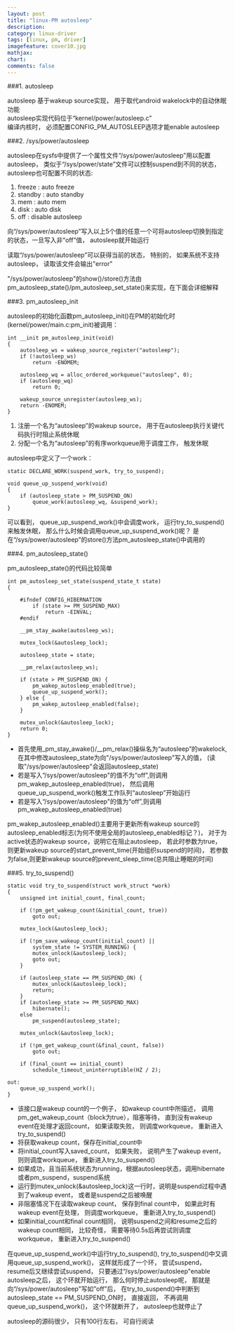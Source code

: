 ```yaml
---
layout: post
title: "linux-PM autosleep"
description:
category: linux-driver
tags: [linux, pm, driver]
imagefeature: cover10.jpg
mathjax: 
chart:
comments: false
---
```

###1. autosleep  
  
autosleep 基于wakeup source实现， 用于取代android wakelock中的自动休眠功能  
autosleep实现代码位于“kernel/power/autosleep.c”  
编译内核时， 必须配置CONFIG_PM_AUTOSLEEP选项才能enable autosleep  
  
###2. /sys/power/autosleep  
  
autosleep在sysfs中提供了一个属性文件“/sys/power/autosleep”用以配置autosleep， 类似于“/sys/power/state”文件可以控制suspend到不同的状态， autosleep也可配置不同的状态:  
  
1. freeze : auto freeze
2. standby : auto standby
3. mem : auto mem
4. disk : auto disk
5. off : disable autosleep  
  
向“/sys/power/autosleep”写入以上5个值的任意一个可将autosleep切换到指定的状态，一旦写入非“off”值， autosleep就开始运行  
  
读取“/sys/power/autosleep”可以获得当前的状态， 特别的， 如果系统不支持autosleep， 读取该文件会输出"error"  
  
"/sys/power/autosleep"的show()/store()方法由pm_autosleep_state()/pm_autosleep_set_state()来实现，在下面会详细解释  
  
###3. pm_autosleep_init  
  
autosleep的初始化函数pm_autosleep_init()在PM的初始化时(kernel/power/main.c:pm_init)被调用：  
  
	int __init pm_autosleep_init(void)
	{
		autosleep_ws = wakeup_source_register("autosleep");
		if (!autosleep_ws)
			return -ENOMEM;

		autosleep_wq = alloc_ordered_workqueue("autosleep", 0);
		if (autosleep_wq)
			return 0;

		wakeup_source_unregister(autosleep_ws);
		return -ENOMEM;
	}
    
1. 注册一个名为“autosleep”的wakeup source， 用于在autosleep执行关键代码执行时阻止系统休眠  
2. 分配一个名为“autosleep”的有序workqueue用于调度工作， 触发休眠  
  
autosleep中定义了一个work：  
  
	static DECLARE_WORK(suspend_work, try_to_suspend);

	void queue_up_suspend_work(void)
	{
		if (autosleep_state > PM_SUSPEND_ON)
			queue_work(autosleep_wq, &suspend_work);
	}
    
可以看到， queue_up_suspend_work()中会调度work， 运行try_to_suspend()来触发休眠， 那么什么时候会调用queue_up_suspend_work()呢？ 是在“/sys/power/autosleep”的store()方法pm_autosleep_state()中调用的  
  
###4. pm_autosleep_state()  
  
pm_autosleep_state()的代码比较简单  
  
	int pm_autosleep_set_state(suspend_state_t state)
	{

		#ifndef CONFIG_HIBERNATION
			if (state >= PM_SUSPEND_MAX)
				return -EINVAL;
		#endif

		__pm_stay_awake(autosleep_ws);

		mutex_lock(&autosleep_lock);

		autosleep_state = state;

		__pm_relax(autosleep_ws);

		if (state > PM_SUSPEND_ON) {
			pm_wakep_autosleep_enabled(true);
			queue_up_suspend_work();
		} else {
			pm_wakep_autosleep_enabled(false);
		}

		mutex_unlock(&autosleep_lock);
		return 0;
	}
  
+ 首先使用\_pm_stay_awake()/\__pm_relax()操纵名为“autosleep”的wakelock, 在其中修改autosleep_state为向"/sys/power/autosleep"写入的值， (读取"/sys/power/autosleep"会返回autosleep_state)  
+ 若是写入“/sys/power/autosleep"的值不为“off”,则调用pm_wakep_autosleep_enabled(true)， 然后调用queue_up_suspend_work()触发工作队列“autosleep”开始运行  
+ 若是写入“/sys/power/autosleep"的值为“off”,则调用pm_wakep_autosleep_enabled(true)  
  
pm_wakep_autosleep_enabled()主要用于更新所有wakeup source的autosleep_enabled标志(为何不使用全局的autosleep_enabled标记？)， 对于为active状态的wakeup source，说明它在阻止autosleep， 若此时参数为true， 则更新wakeup source的start_prevent_time(开始组织suspend的时间)， 若参数为false,则更新wakeup source的prevent_sleep_time(总共阻止睡眠的时间)  
  
###5. try_to_suspend()  
  
	static void try_to_suspend(struct work_struct *work)
	{
		unsigned int initial_count, final_count;

		if (!pm_get_wakeup_count(&initial_count, true))
			goto out;

		mutex_lock(&autosleep_lock);

		if (!pm_save_wakeup_count(initial_count) ||
			system_state != SYSTEM_RUNNING) {
			mutex_unlock(&autosleep_lock);
			goto out;
		}

		if (autosleep_state == PM_SUSPEND_ON) {
			mutex_unlock(&autosleep_lock);
			return;
		}
		if (autosleep_state >= PM_SUSPEND_MAX)
			hibernate();
		else
			pm_suspend(autosleep_state);

		mutex_unlock(&autosleep_lock);

		if (!pm_get_wakeup_count(&final_count, false))
			goto out;
	
		if (final_count == initial_count)
			schedule_timeout_uninterruptible(HZ / 2);

 	out:
		queue_up_suspend_work();
	}  
      
+ 该接口是wakeup count的一个例子， 如wakeup count中所描述， 调用pm_get_wakeup_count（block为true），阻塞等待， 直到没有wakeup event在处理才返回count， 如果读取失败， 则调度workqueue， 重新进入try_to_suspend()    
+ 将获取wakeup count，保存在initial_count中  
+ 将initial_count写入saved_count， 如果失败， 说明产生了wakeup event， 则则调度workqueue， 重新进入try_to_suspend()  
+ 如果成功，且当前系统状态为running，根据autosleep状态，调用hibernate或者pm_suspend，suspend系统  
+ 运行到mutex_unlock(&autosleep_lock)这一行时，说明是suspend过程中遇到了wakeup event， 或者是suspend之后被唤醒
+ 非阻塞情况下在读取wakeup count， 保存到final count中， 如果此时有wakeup event在处理， 则调度workqueue， 重新进入try_to_suspend()  
+ 如果initial_count和final count相同， 说明suspend之间和resume之后的wakeup count相同， 比较奇怪， 需要等待0.5s后再尝试则调度workqueue， 重新进入try_to_suspend()  
  
在queue_up_suspend_work()中运行try_to_suspend(), try_to_suspend()中又调用queue_up_suspend_work()， 这样就形成了一个环， 尝试suspend， resume后又继续尝试suspend， 只要通过“/sys/power/autosleep"enable autosleep之后， 这个环就开始运行， 那么何时停止autosleep呢， 那就是向“/sys/power/autosleep"写如”off"后， 在try_to_suspend()中判断到autosleep_state == PM_SUSPEND_ON时， 直接返回， 不再调用queue_up_suspend_work()， 这个环就断开了， autosleep也就停止了  
  
autosleep的源码很少， 只有100行左右， 可自行阅读  
  
